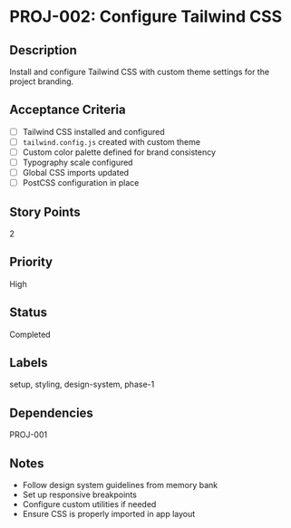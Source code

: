 # PROJ-002: Configure Tailwind CSS

## Description

Install and configure Tailwind CSS with custom theme settings for the project branding.

## Acceptance Criteria

- [ ] Tailwind CSS installed and configured
- [ ] `tailwind.config.js` created with custom theme
- [ ] Custom color palette defined for brand consistency
- [ ] Typography scale configured
- [ ] Global CSS imports updated
- [ ] PostCSS configuration in place

## Story Points

2

## Priority

High

## Status

Completed

## Labels

setup, styling, design-system, phase-1

## Dependencies

PROJ-001

## Notes

- Follow design system guidelines from memory bank
- Set up responsive breakpoints
- Configure custom utilities if needed
- Ensure CSS is properly imported in app layout
